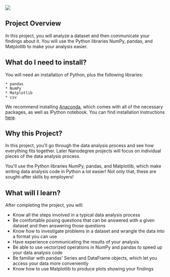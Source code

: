
[](https://classroom.udacity.com/nanodegrees/nd002/parts/6f1ba175-1429-48e9-ab26-44d08ab21e7e/modules/0a58e8ea-c644-4024-861e-1a06ec4009c1/lessons/6b41e57c-9270-413b-b713-c6b2ec207b04/concepts/2295132b-bce5-4cec-b373-39e543517ea2#)

![](https://s3.amazonaws.com/video.udacity-data.com/topher/2018/December/5c1b0ade_investigate/investigate.png)

## Project Overview

In this project, you will analyze a dataset and then communicate your findings about it. You will use the Python libraries NumPy, pandas, and Matplotlib to make your analysis easier.

## What do I need to install?

You will need an installation of Python, plus the following libraries:

```
* pandas
* NumPy
* Matplotlib
* csv

```

We recommend installing  [Anaconda](https://www.continuum.io/downloads), which comes with all of the necessary packages, as well as IPython notebook. You can find installation instructions  [here](https://classroom.udacity.com/nanodegrees/nd002-ent/parts/c785f82a-bb1d-471e-91a1-3ddb0851db3d/modules/056d1581-3e58-4c80-8a49-dd19a2b94fd0/lessons/0b372aec-454a-4370-9f5a-5ae8ba2747c2/concepts/a0eb502e-5774-4be5-b895-3af7121a2bb7).

## Why this Project?

In this project, you'll go through the data analysis process and see how everything fits together. Later Nanodegree projects will focus on individual pieces of the data analysis process.

You'll use the Python libraries NumPy, pandas, and Matplotlib, which make writing data analysis code in Python a lot easier! Not only that, these are sought-after skills by employers!

## What will I learn?

After completing the project, you will:

-   Know all the steps involved in a typical data analysis process
-   Be comfortable posing questions that can be answered with a given dataset and then answering those questions
-   Know how to investigate problems in a dataset and wrangle the data into a format you can use
-   Have experience communicating the results of your analysis
-   Be able to use vectorized operations in NumPy and pandas to speed up your data analysis code
-   Be familiar with pandas' Series and DataFrame objects, which let you access your data more conveniently
-   Know how to use Matplotlib to produce plots showing your findings
